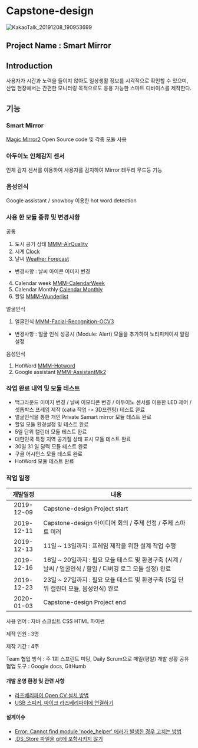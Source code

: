 # Capstone-design

![KakaoTalk_20191208_190953699](https://user-images.githubusercontent.com/9815703/70439086-91375b80-1ad2-11ea-8cdf-ba4c3953d8dd.jpg)

## Project Name : Smart Mirror 
## Introduction
사용자가 시간과 노력을 들이지 않아도 일상생활 정보를 시각적으로 확인할 수 있으며, 산업 현장에서는 간편한 모니터링 목적으로도 응용 가능한 스마트 디바이스를 제작한다.

## 기능 
### Smart Mirror
[Magic Mirror2](https://magicmirror.builders/) Open Source code 및 각종 모듈 사용 

### 아두이노 인체감지 센서 
인체 감지 센서를 이용하여 사용자를 감지하여 Mirror 테두리 무드등 기능 

### 음성인식 
Google assistant / snowboy 이용한 hot word detection

### 사용 한 모듈 종류 및 변경사항
공통
 1. 도시 공기 상태 [MMM-AirQuality](https://github.com/CFenner/MMM-AirQuality)
 2. 시계 [Clock](https://github.com/MichMich/MagicMirror/tree/master/modules/default/clock)
 3. 날씨 [Weather Forecast](https://github.com/MichMich/MagimmcMirror/tree/master/modules/default/weatherforecast)
   - 변경사항 : 날씨 아이콘 이미지 변경
 4. Calendar week [MMM-CalendarWeek](https://github.com/heskja/MMM-CalendarWeek)
 5. Calendar Monthly [Calendar Monthly](https://github.com/KirAsh4/calendar_monthly)
 6. 할일 [MMM-Wunderlist](https://github.com/paviro/MMM-Wunderlist)
 
얼굴인식
 1. 얼굴인식 [MMM-Facial-Recognition-OCV3](https://github.com/normyx/MMM-Facial-Recognition-OCV3)
   - 변경사항 : 얼굴 인식 성공시 (Module: Alert) 모듈을 추가하여 노티피케이셔 알람 설정 
   
음성인식
 1. HotWord [MMM-Hotword](https://github.com/eouia/MMM-Hotword)
 2. Google assistant [MMM-AssistantMk2](https://github.com/eouia/MMM-AssistantMk2)

### 작업 완료 내역 및 모듈 테스트 
- 백그라운드 이미지 변경 / 날씨 이모티콘 변경 / 아두이노 센서를 이용한 LED 제어 / 셋톱박스 프레임 제작 (catia 작업 -> 3D프린팅) 테스트 완료
- 얼굴인식을 통한 개인 Private Samart mirror 모듈 테스트 완료
- 할일 모듈 환경설정 및 테스트 완료 
- 5일 단위 캘린더 모듈 테스트 완료 
- 대한민국 특정 지역 공기질 상태 표시 모듈 테스트 완료 
- 30일 31 일 달력 모듈 테스트 완료 
- 구글 어시턴스 모듈 테스트 완료 
- HotWord 모듈 테스트 완료 

### 작업 일정 
개발일정 |  내용  
:---: | ---  
2019-12-09 | Capstone-design Project start
2019-12-11 | Capstone-design 아이디어 회의 / 주제 선정 / 주제 스마트 미러 
2019-12-13 | 11일 ~ 13일까지 : 프레임 제작을 위한 설계 작업 수행 
2019-12-16 | 16일 ~ 20일까지 : 필요 모듈 테스트 및 환경구축 (시계 / 날씨 / 얼굴인식 / 할일 / 디버깅 로그 모듈 설정) 완료
2019-12-23 | 23일 ~ 27일까지 : 필요 모듈 테스트 및 환경구축 (5일 단위 캘린더 모듈, 음성인식) 완료 
2020-01-03 | Capstone-design Project end 


사용 언어 : 자바 스크립트 CSS HTML 파이썬

제작 인원 : 3명 

제작 기간 : 4주

Team 
협업 방식 : 주 1회 스프린트 미팅, Daily Scrum으로 매일(평일) 개발 상황 공유  
협업 도구 : Google docs, GitHumb  

#### 개발 운영 환경 및 관련 사항 
- [라즈베리파이 Open CV 설치 방법](https://github.com/HUST-Robot/Capstone-design/issues/3)
- [USB 스피커, 마이크 라즈베리파이에 연결하기](https://github.com/HUST-Robot/Capstone-design/issues/13)

#### 설계이슈
- [Error: Cannot find module 'node_helper' 에러가 발생한 경우 고치는 방법](https://github.com/HUST-Robot/Capstone-design/issues/8)
- [.DS_Store 파일을 git에 포함시키지 않기](https://github.com/HUST-Robot/Capstone-design/issues/12)
